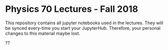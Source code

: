 # Physics 70 Lectures - Fall 2018


This repository contains all jupyter notebooks used in the lectures. They will be synced every-time you start your JupyterHub. Therefore, your personal changes to this material maybe lost. 

??
